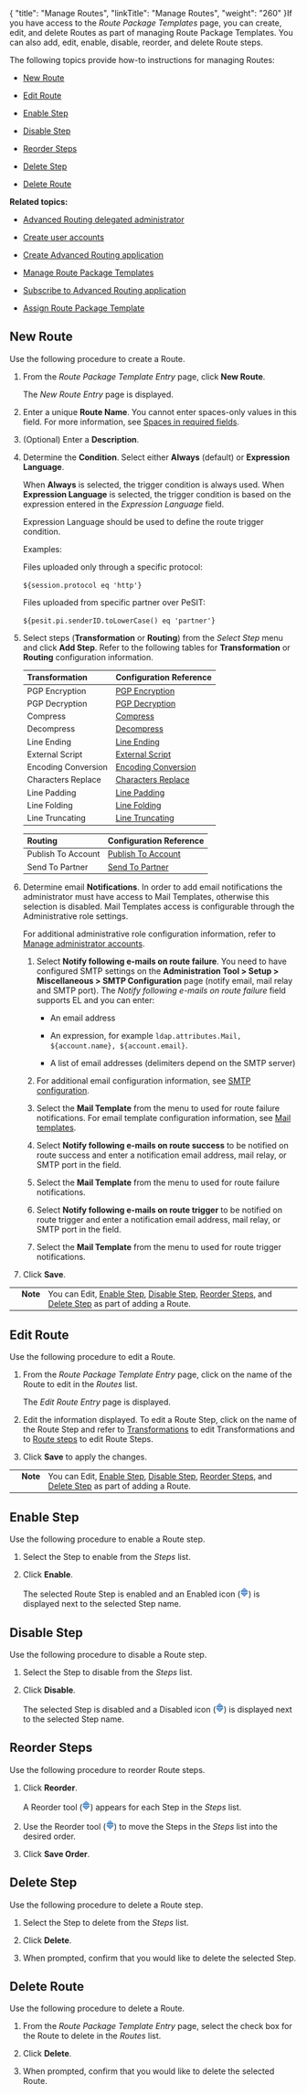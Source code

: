 {
    "title": "Manage Routes",
    "linkTitle": "Manage Routes",
    "weight": "260"
}If you have access to the *Route Package Templates* page, you can create, edit, and delete Routes as part of managing Route Package Templates. You can also add, edit, enable, disable, reorder, and delete Route steps.



The following topics provide how-to instructions for managing Routes:



-   [New Route](#new)

-   [Edit Route](#edit)

-   [Enable Step](#enable)

-   [Disable Step](#disable)

-   [Reorder Steps](#reorder)

-   [Delete Step](#delete)

-   [Delete Route](#delete_route)



**Related topics:**



-   [Advanced Routing delegated administrator](t_st_create_delegated_administrator4.htm)

-   [Create user accounts](../t_st_create_user_accounts)

-   [Create Advanced Routing application](../t_st_create_advanced_routing_application)

-   [Manage Route Package Templates](../t_st_manage_route_package_templates)

-   [Subscribe to Advanced Routing application](../t_st_subscribe_advanced_routing_application)

-   [Assign Route Package Template](../t_st_assign_route_package_template)



## <span id="New"></span>New Route



Use the following procedure to create a Route.



1.  From the *Route Package Template Entry* page, click **New Route**.  

    The *New Route Entry* page is displayed.



2.  Enter a unique **Route Name**. You cannot enter spaces-only values in this field. For more information, see [Spaces in required fields](../../../accounts/useraccounts/t_st_create_user_account).



3.  (Optional) Enter a **Description**.



4.  Determine the **Condition**. Select either **Always** (default) or **Expression Language**.  

    When **Always** is selected, the trigger condition is always used. When **Expression Language** is selected, the trigger condition is based on the expression entered in the *Expression Language* field.  

    Expression Language should be used to define the route trigger condition.  

    Examples:  

    Files uploaded only through a specific protocol:   

    `${session.protocol eq 'http'}`

      

    Files uploaded from specific partner over PeSIT:   

    `${pesit.pi.senderID.toLowerCase() eq 'partner'}`



5.  Select steps (**Transformation** or **Routing**) from the *Select Step* menu and click **Add Step**. Refer to the following tables for **Transformation** or **Routing** configuration information.



    <table cellspacing="0">   <col/>   <col/>   <thead>      <tr>         <th>Transformation</th>         <th>Configuration Reference</th>      </tr>   </thead>   <tbody>      <tr>         <td>PGP Encryption         </td>         <td><a href="../../c_st_route_step_transformations/t_st_pgp_encryption">PGP Encryption</a>         </td>      </tr>      <tr>         <td>PGP Decryption         </td>         <td><a href="../../c_st_route_step_transformations/t_st_pgp_decryption">PGP Decryption</a>         </td>      </tr>      <tr>         <td>Compress         </td>         <td><a href="../../c_st_route_step_transformations/t_st_compress">Compress</a>         </td>      </tr>      <tr>         <td>Decompress         </td>         <td><a href="../../c_st_route_step_transformations/t_st_decompress">Decompress</a>         </td>      </tr>      <tr>         <td>Line Ending         </td>         <td><a href="../../c_st_route_step_transformations/t_st_line_ending">Line Ending</a>         </td>      </tr>      <tr>         <td>External Script         </td>         <td><a href="../../c_st_route_step_transformations/t_st_external_script">External Script</a>         </td>      </tr>      <tr>         <td>Encoding Conversion         </td>         <td><a href="../../c_st_route_step_transformations/t_st_charset_conversion">Encoding Conversion</a>         </td>      </tr>      <tr>         <td>Characters Replace         </td>         <td><a href="../../c_st_route_step_transformations/t_st_replace">Characters Replace</a>         </td>      </tr>      <tr>         <td>Line Padding         </td>         <td><a href="../../c_st_route_step_transformations/t_st_line_padding">Line Padding</a>         </td>      </tr>      <tr>         <td>Line Folding         </td>         <td><a href="../../c_st_route_step_transformations/t_st_file_folding">Line Folding</a>         </td>      </tr>      <tr>         <td>Line Truncating         </td>         <td><a href="../../c_st_route_step_transformations/t_st_line_truncating">Line Truncating</a>         </td>      </tr>   </tbody></table>



    <table cellspacing="0">   <col/>   <col/>   <thead>      <tr>         <th>Routing</th>         <th>Configuration Reference</th>      </tr>   </thead>   <tbody>      <tr>         <td>Publish To Account         </td>         <td><a href="../../c_st_route_steps/t_st_publish_to_account">Publish To Account</a>         </td>      </tr>      <tr>         <td>Send To Partner         </td>         <td><a href="../../c_st_route_steps/t_st_send_to_partner">Send To Partner</a>         </td>      </tr>   </tbody></table>



6.  Determine email **Notifications**. In order to add email notifications the administrator must have access to Mail Templates, otherwise this selection is disabled. Mail Templates access is configurable through the Administrative role settings.

    For additional administrative role configuration information, refer to [Manage administrator accounts](../../../c_st_advancedaccountadministration/c_st_manageadministratoraccounts).

    1.  Select **Notify following e-mails on route failure**. You need to have configured SMTP settings on the **Administration Tool > Setup > Miscellaneous > SMTP Configuration** page (notify email, mail relay and SMTP port). The *Notify following e-mails on route failure* field supports EL and you can enter:

        -   An email address

        -   An expression, for example `ldap.attributes.Mail, ${account.name}, ${account.email}`.

        -   A list of email addresses (delimiters depend on the SMTP server)

    2.  For additional email configuration information, see [SMTP configuration](../../../c_st_setup/c_st_miscellaneousconfiguration/t_st_smtpconfiguration).

    3.  Select the **Mail Template** from the menu to used for route failure notifications. For email template configuration information, see [Mail templates](../../../c_st_setup/t_st_mailtemplates).

    4.  Select **Notify following e-mails on route success** to be notified on route success and enter a notification email address, mail relay, or SMTP port in the field.

    5.  Select the **Mail Template** from the menu to used for route failure notifications.

    6.  Select **Notify following e-mails on route trigger** to be notified on route trigger and enter a notification email address, mail relay, or SMTP port in the field.

    7.  Select the **Mail Template** from the menu to used for route trigger notifications.



7.  Click **Save**.



<table cellpadding="0" cellspacing="0">
   <col/>
   <col/>
   <col/>
      <tr>
         <td valign="top">         </td>
         <td valign="top"><span><b>Note</b></span>
         </td>
         <td data-mc-autonum="&lt;b&gt;Note&lt;/b&gt;" valign="top">You can Edit, <a href="#enable">Enable Step</a>, <a href="#disable">Disable Step</a>, <a href="#reorder">Reorder Steps</a>, and <a href="#delete">Delete Step</a> as part of adding a Route.            </td>
      </tr>
</table>



## <span id="Edit"></span>Edit Route



Use the following procedure to edit a Route.



1.  From the *Route Package Template Entry* page, click on the name of the Route to edit in the *Routes* list.  

    The *Edit Route Entry* page is displayed.

2.  Edit the information displayed. To edit a Route Step, click on the name of the Route Step and refer to [Transformations](../../c_st_route_step_transformations) to edit Transformations and to [Route steps](../../c_st_route_steps) to edit Route Steps.

3.  Click **Save** to apply the changes.



<table cellpadding="0" cellspacing="0">
   <col/>
   <col/>
   <col/>
      <tr>
         <td valign="top">         </td>
         <td valign="top"><span><b>Note</b></span>
         </td>
         <td data-mc-autonum="&lt;b&gt;Note&lt;/b&gt;" valign="top">You can Edit, <a href="#enable">Enable Step</a>, <a href="#disable">Disable Step</a>, <a href="#reorder">Reorder Steps</a>, and <a href="#delete">Delete Step</a> as part of adding a Route.            </td>
      </tr>
</table>



## <span id="Enable"></span>Enable Step



Use the following procedure to enable a Route step.



1.  Select the Step to enable from the *Steps* list.

2.  Click **Enable**.  

    The selected Route Step is enabled and an Enabled icon (![Enabled](reordericon.png)) is displayed next to the selected Step name.



## <span id="Disable"></span>Disable Step



Use the following procedure to disable a Route step.



1.  Select the Step to disable from the *Steps* list.

2.  Click **Disable**.  

    The selected Step is disabled and a Disabled icon (![Disabled](reordericon.png)) is displayed next to the selected Step name.



## <span id="Reorder"></span>Reorder Steps



Use the following procedure to reorder Route steps.



1.  Click **Reorder**.  

    A Reorder tool (![Reorder](reordericon.png)) appears for each Step in the *Steps* list.

2.  Use the Reorder tool (![Reorder](reordericon.png)) to move the Steps in the *Steps* list into the desired order.

3.  Click **Save Order**.



## <span id="Delete"></span>Delete Step



Use the following procedure to delete a Route step.



1.  Select the Step to delete from the *Steps* list.

2.  Click **Delete**.

3.  When prompted, confirm that you would like to delete the selected Step.



## <span id="Delete_route"></span>Delete Route



Use the following procedure to delete a Route.



1.  From the *Route Package Template Entry* page, select the check box for the Route to delete in the *Routes* list.

2.  Click **Delete**.

3.  When prompted, confirm that you would like to delete the selected Route.

